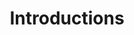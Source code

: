---
title: Introductions
menu:
  sidebar:
    name: Introductions in Fr
    identifier: introductions
    weight: 300
---